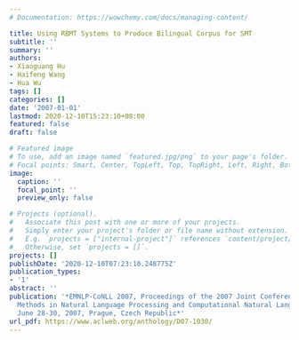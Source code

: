 ```yaml
---
# Documentation: https://wowchemy.com/docs/managing-content/

title: Using RBMT Systems to Produce Bilingual Corpus for SMT
subtitle: ''
summary: ''
authors:
- Xiaoguang Hu
- Haifeng Wang
- Hua Wu
tags: []
categories: []
date: '2007-01-01'
lastmod: 2020-12-10T15:23:10+08:00
featured: false
draft: false

# Featured image
# To use, add an image named `featured.jpg/png` to your page's folder.
# Focal points: Smart, Center, TopLeft, Top, TopRight, Left, Right, BottomLeft, Bottom, BottomRight.
image:
  caption: ''
  focal_point: ''
  preview_only: false

# Projects (optional).
#   Associate this post with one or more of your projects.
#   Simply enter your project's folder or file name without extension.
#   E.g. `projects = ["internal-project"]` references `content/project/deep-learning/index.md`.
#   Otherwise, set `projects = []`.
projects: []
publishDate: '2020-12-10T07:23:10.248775Z'
publication_types:
- '1'
abstract: ''
publication: '*EMNLP-CoNLL 2007, Proceedings of the 2007 Joint Conference on Empirical
  Methods in Natural Language Processing and Computational Natural Language Learning,
  June 28-30, 2007, Prague, Czech Republic*'
url_pdf: https://www.aclweb.org/anthology/D07-1030/
---
```

